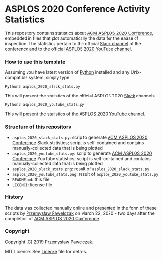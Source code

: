 # ASPLOS 2020 Conference Activity Statistics

This repository contains statistics about [ACM ASPLOS 2020 Conference](https://www.asplos-conference.com), embedded in files that plot automatically the data for the eaase of inspection. The statistics pertain to the official [Slack channel](http://asplos2020.slack.com) of the conference and to the official [ASPLOS 2020 YouTube channel](https://www.youtube.com/playlist?list=PLsLWHLZB96VeVp3IVzvSH58ttVz_Anr7H). 

### How to use this template

Assuming you have latest version of [Python](https://python.org/) installed and any Unix-compatible system, simply type

```
Python3 asplos_2020_slack_stats.py
```

This will present the statistics of the official ASPLOS 2020 [Slack](http://asplos2020.slack.com) channels.

```
Python3 asplos_2020_youtube_stats.py
```

This will present the statistics of the [ASPLOS 2020 YouTube channel](https://www.youtube.com/playlist?list=PLsLWHLZB96VeVp3IVzvSH58ttVz_Anr7H).

### Structure of this repository

- `asplos_2020_slack_stats.py`: scrip to generate [ACM ASPLOS 2020 Conference](https://www.asplos-conference.com) Slack statistics; script is self-contained and contains manually-collected data that is being plotted
- `asplos_2020_youtube_stats.py`: scrip to generate [ACM ASPLOS 2020 Conference](https://www.asplos-conference.com) YouTube statistics; script is self-contained and contains manually-collected data that is being plotted
- `asplos_2020_slack_stats.png`: result of `asplos_2020_slack_stats.py`
- `asplos_2020_youtube_stats.png`: result of `asplos_2020_youtube_stats.py`
- `README.md`: this file
- `LICENCE`: license file

### History

The data was collected manually online and presented in the form of these scripts by [Przemysław Pawełczak](https://github.com/przemyslaw-pawelczak/) on March 22, 2020 - two days after the completion of [ACM ASPLOS 2020 Conference](https://www.asplos-conference.com). 

### Copyright

Copyright (C) 2019 Przemysław Pawełczak.

MIT Licence. See [License](https://github.com/przemyslaw-pawelczak/ASPLOS_2020_Activity_Stats/blob/master/LICENSE) file for details.
